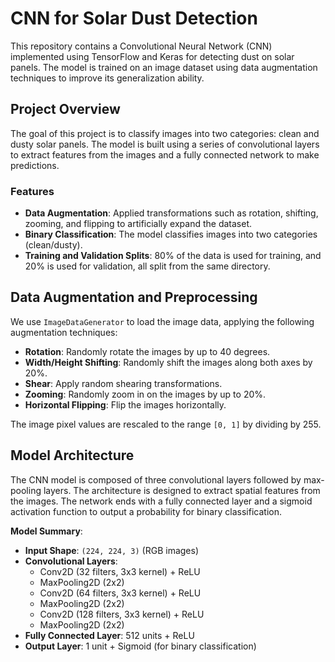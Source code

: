 # CNN for Solar Dust Detection

This repository contains a Convolutional Neural Network (CNN) implemented using TensorFlow and Keras for detecting dust on solar panels. The model is trained on an image dataset using data augmentation techniques to improve its generalization ability.

## Project Overview

The goal of this project is to classify images into two categories: clean and dusty solar panels. The model is built using a series of convolutional layers to extract features from the images and a fully connected network to make predictions.

### Features

- **Data Augmentation**: Applied transformations such as rotation, shifting, zooming, and flipping to artificially expand the dataset.
- **Binary Classification**: The model classifies images into two categories (clean/dusty).
- **Training and Validation Splits**: 80% of the data is used for training, and 20% is used for validation, all split from the same directory.

## Data Augmentation and Preprocessing

We use `ImageDataGenerator` to load the image data, applying the following augmentation techniques:
- **Rotation**: Randomly rotate the images by up to 40 degrees.
- **Width/Height Shifting**: Randomly shift the images along both axes by 20%.
- **Shear**: Apply random shearing transformations.
- **Zooming**: Randomly zoom in on the images by up to 20%.
- **Horizontal Flipping**: Flip the images horizontally.

The image pixel values are rescaled to the range `[0, 1]` by dividing by 255.

## Model Architecture

The CNN model is composed of three convolutional layers followed by max-pooling layers. The architecture is designed to extract spatial features from the images. The network ends with a fully connected layer and a sigmoid activation function to output a probability for binary classification.

**Model Summary**:
- **Input Shape**: `(224, 224, 3)` (RGB images)
- **Convolutional Layers**:
  - Conv2D (32 filters, 3x3 kernel) + ReLU
  - MaxPooling2D (2x2)
  - Conv2D (64 filters, 3x3 kernel) + ReLU
  - MaxPooling2D (2x2)
  - Conv2D (128 filters, 3x3 kernel) + ReLU
  - MaxPooling2D (2x2)
- **Fully Connected Layer**: 512 units + ReLU
- **Output Layer**: 1 unit + Sigmoid (for binary classification)
